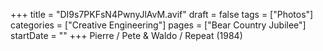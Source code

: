 +++
title = "DI9s7PKFsN4PwnyJlAvM.avif"
draft = false
tags = ["Photos"]
categories = ["Creative Engineering"]
pages = ["Bear Country Jubilee"]
startDate = ""
+++
Pierre / Pete & Waldo / Repeat (1984)
